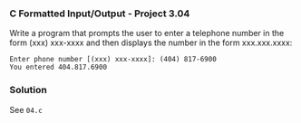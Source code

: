 ### C Formatted Input/Output - Project 3.04

Write a program that prompts the user to enter a telephone number in the form (xxx) xxx-xxxx and then displays the number in the form xxx.xxx.xxxx:

```
Enter phone number [(xxx) xxx-xxxx]: (404) 817-6900
You entered 404.817.6900
```

### Solution

See ```04.c```
